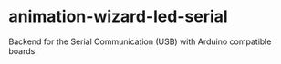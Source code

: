 # animation-wizard-led-serial
Backend for the Serial Communication (USB) with Arduino compatible boards.
